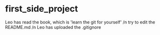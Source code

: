 # first_side_project
Leo has read the book, which is 'learn the git for yourself' /n
try to edit the README.md /n
Leo has uploaded the .gitignore 
